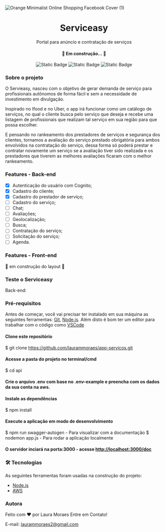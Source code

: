 ![Orange Minimalist Online Shopping Facebook Cover (1)](https://github.com/laurammoraes/app-servicos/assets/43211952/ae9d5f3f-1329-4cde-85e8-b3fc5e5f4271)

<h1 align="center"> Serviceasy </h1>
<p align="center"> Portal para anúncio e contratação de serviços </p>
<h4 align="center"> 
	🚧  Em construção...  🚧
</h4>
<p align="center"> <img  alt="Static Badge" src="https://img.shields.io/badge/languages-2-red"> <img alt="Static Badge" src="https://img.shields.io/badge/license-MIT-green"> <img alt="Static Badge" src="https://img.shields.io/badge/npm-9.7.2-blue"> </p>

### Sobre o projeto

O Servieasy, nasceu com o objetivo de gerar demanda de serviço para profissionais autônomos de forma fácil e sem a necessidade de investimento em divulgação.

Inspirado no Ifood e no Uber, o app irá funcionar como um catálogo de serviços, no qual o cliente busca pelo serviço que deseja e recebe uma listagem de profissionais que realizam tal serviço em sua região para que possa escolher. 

E pensando no rankeamento dos prestadores de serviços e segurança dos clientes, tornamos a avaliação do serviço prestado obrigatória para ambos envolvidos na contratação do serviço, dessa forma só poderá prestar e contratar novamente um serviço se a avaliação tiver sido realizada e os prestadores que tiverem as melhores avaliações ficaram com o melhor rankeamento. 


### Features - Back-end
- [X] Autenticação do usuário com Cognito;
- [X] Cadastro do cliente;
- [X] Cadastro do prestador de serviço;
- [ ] Cadastro do serviço;
- [ ] Chat;
- [ ] Avaliações;
- [ ] Geolocalização;
- [ ] Busca;
- [ ] Contratação do serviço;
- [ ] Solicitação do serviço;
- [ ] Agenda.

### Features - Front-end 
🚧 em construção do layout 🚧 



### Teste o Serviceasy 

Back-end:

### Pré-requisitos

Antes de começar, você vai precisar ter instalado em sua máquina as seguintes ferramentas:
[Git](https://git-scm.com), [Node.js](https://nodejs.org/en/). 
Além disto é bom ter um editor para trabalhar com o código como [VSCode](https://code.visualstudio.com/)

#### Clone este repositório
$ git clone https://github.com/laurammoraes/app-servicos.git

#### Acesse a pasta do projeto no terminal/cmd
$ cd api

#### Crie o arquivo .env com base no .env-example e preencha com os dados da sua conta na aws.

#### Instale as dependências
$ npm install

#### Execute a aplicação em modo de desenvolvimento
$ npm run swagger-autogen - Para visualizar com a documentação 
$ nodemon app.js - Para rodar a aplicação localmente

#### O servidor inciará na porta:3000 - acesse <http://localhost:3000/doc> 


### 🛠 Tecnologias

As seguintes ferramentas foram usadas na construção do projeto:

- [Node.js](https://nodejs.org/en/)
- [AWS](https://aws.amazon.com/pt/)

### Autora

Feito com ❤️ por Laura Moraes 
Entre em Contato!

E-mail: laurammoraes2@gmail.com


